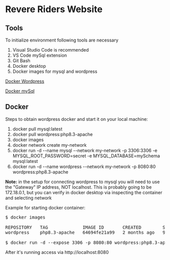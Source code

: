 # Revere Riders Website

## Tools

To initialize environment following tools are necessary

1. Visual Studio Code is recommended
2. VS Code mySql extension
3. Git Bash
4. Docker desktop
5. Docker images for mysql and wordpress

<a href="[url](https://hub.docker.com/_/wordpress)">Docker Wordpress</a>

<a href="[url](https://hub.docker.com/_/mysql)">Docker mySql</a>

## Docker

Steps to obtain wordpress docker and start it on your local machine:

1. docker pull mysql:latest
2. docker pull wordpress:php8.3-apache
3. docker images
4. docker network create my-network
5. docker run -d --name mysql --network my-network -p 3306:3306 -e MYSQL_ROOT_PASSWORD=secret -e MYSQL_DATABASE=mySchema mysql:latest
6. docker run -d --name wordpress --network my-network -p 8080:80 wordpress:php8.3-apache 

<b>Note:</b> in the setup for connecting wordpress to mysql you will need to use the "Gateway" IP address, NOT localhost. This is probably going to be 172.18.0.1, but you can verify in docker desktop via inspecting the container and selecting network

Example for starting docker container: 

<pre>
$ docker images

REPOSITORY   TAG             IMAGE ID       CREATED        SIZE
wordpress    php8.3-apache   64694fe21a99   2 months ago   998MB

$ docker run -d --expose 3306 -p 8080:80 wordpress:php8.3-apache 
</pre>

After it's running access via http://localhost:8080
